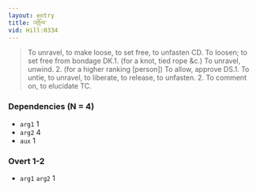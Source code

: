 ```yaml
---
layout: entry
title: འགྲོལ་
vid: Hill:0334
---
```

> To unravel, to make loose, to set free, to unfasten CD\. To loosen; to set free from bondage DK\.1\. (for a knot, tied rope &c\.) To unravel, unwind\. 2\. (for a higher ranking [person]) To allow, approve DS\.1\. To untie, to unravel, to liberate, to release, to unfasten\. 2\. To comment on, to elucidate TC\.


### Dependencies (N = 4)
* `arg1` 1
* `arg2` 4
* `aux` 1


### Overt 1-2
* `arg1` `arg2` 1
